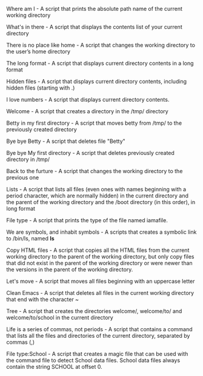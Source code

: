 Where am I - A script that prints the absolute path name of the current working directory

What's in there - A script that displays the contents list of your current directory

There is no place like home - A script that changes the working directory to the user’s home directory

The long format - A script that displays  current directory contents in a long format

Hidden files - A script that displays current directory contents, including hidden files (starting with .)

I love numbers - A script that displays current directory contents.

Welcome - A script that creates a directory in the /tmp/ directory

Betty in my first directory - A script that moves betty from /tmp/ to the previously created directory

Bye bye Betty - A script that deletes file "Betty"

Bye bye My first directory - A script that deletes previously created directory in /tmp/

Back to the furture - A script that changes the working directory to the previous one


Lists - A script that lists all files (even ones with names beginning with a period character, which are normally hidden) in the current directory and the parent of the working directory and the /boot directory (in this order), in long format

File type - A script that prints the type of the file named iamafile.

We are symbols, and inhabit symbols - A scripts that creates a symbolic link to /bin/ls, named __ls__

Copy HTML files - A script that copies all the HTML files from the current working directory to the parent of the working directory, but only copy files that did not exist in the parent of the working directory or were newer than the versions in the parent of the working directory.

Let's move - A script that moves all files beginning with an uppercase letter 

Clean Emacs - A script that deletes all files in the current working directory that end with the character ~

Tree - A script that creates the directories welcome/, welcome/to/ and welcome/to/school in the current directory

Life is a series of commas, not periods - A script that contains a command that lists all the files and directories of the current directory, separated by commas (,)

File type:School - A script that creates a magic file that can be used with the command file to detect School data files. School data files always contain the string SCHOOL at offset 0.

